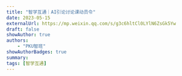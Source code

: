 ```yaml
---
title: "智学互通｜AI引论讨论课动员令"
date: 2023-05-15
externalUrl: https://mp.weixin.qq.com/s/g3c6hltCl0LYlN6ZsGk5Yw
draft: false
showAuthor: true
authors:
    - "PKU智班"
showAuthorBadges: true
summary: 
tags: [智学互通]
---
```

